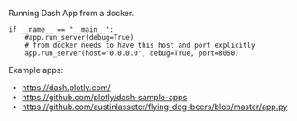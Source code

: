 Running Dash App from a docker.

```
if __name__ == "__main__":
    #app.run_server(debug=True)
    # from docker needs to have this host and port explicitly
    app.run_server(host='0.0.0.0', debug=True, port=8050)
```

Example apps:
- https://dash.plotly.com/
- https://github.com/plotly/dash-sample-apps
- https://github.com/austinlasseter/flying-dog-beers/blob/master/app.py